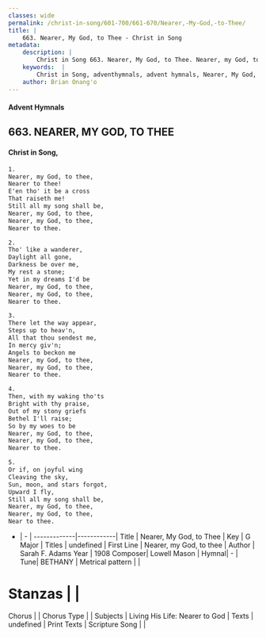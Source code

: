 ```yaml
---
classes: wide
permalink: /christ-in-song/601-700/661-670/Nearer,-My-God,-to-Thee/
title: |
    663. Nearer, My God, to Thee - Christ in Song
metadata:
    description: |
        Christ in Song 663. Nearer, My God, to Thee. Nearer, my God, to thee, Nearer to thee! E'en tho' it be a cross That raiseth me! Still all my song shall be, Nearer, my God, to thee, Nearer, my God, to thee,  Nearer to thee.
    keywords:  |
        Christ in Song, adventhymnals, advent hymnals, Nearer, My God, to Thee, Nearer, my God, to thee. 
    author: Brian Onang'o
---
```


#### Advent Hymnals
## 663. NEARER, MY GOD, TO THEE
####  Christ in Song,

```txt
1.
Nearer, my God, to thee,
Nearer to thee!
E'en tho' it be a cross
That raiseth me!
Still all my song shall be,
Nearer, my God, to thee,
Nearer, my God, to thee, 
Nearer to thee.

2.
Tho' like a wanderer,
Daylight all gone,
Darkness be over me,
My rest a stone;
Yet in my dreams I'd be
Nearer, my God, to thee,
Nearer, my God, to thee,
Nearer to thee.

3.
There let the way appear,
Steps up to heav'n,
All that thou sendest me,
In mercy giv'n;
Angels to beckon me
Nearer, my God, to thee,
Nearer, my God, to thee,
Nearer to thee.

4.
Then, with my waking tho'ts
Bright with thy praise,
Out of my stony griefs
Bethel I'll raise;
So by my woes to be
Nearer, my God, to thee,
Nearer, my God, to thee,
Nearer to thee.

5.
Or if, on joyful wing
Cleaving the sky,
Sun, moon, and stars forgot,
Upward I fly,
Still all my song shall be,
Nearer, my God, to thee,
Nearer, my God, to thee,
Near to thee.

```

- |   -  |
-------------|------------|
Title | Nearer, My God, to Thee |
Key | G Major |
Titles | undefined |
First Line | Nearer, my God, to thee |
Author | Sarah F. Adams
Year | 1908
Composer| Lowell Mason |
Hymnal|  - |
Tune| BETHANY |
Metrical pattern | |
# Stanzas |  |
Chorus |  |
Chorus Type |  |
Subjects | Living His Life: Nearer to God |
Texts | undefined |
Print Texts | 
Scripture Song |  |
    
